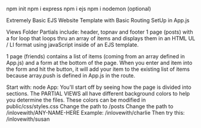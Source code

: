 npm init
npm i express
npm i ejs
npm i nodemon (optional)

Extremely Basic EJS Website Template with Basic Routing SetUp in App.js

Views Folder 
Partials include: header, topnav and footer 
1 page (posts) with a for loop that loops thru an array of items and displays them in an HTML UL / LI format using javaScript inside of an EJS template. 

1 page (friends) contains a list of items (coming from an array defined in App.js) and a form at the bottom of the page. When you enter and item into the form and hit the button, it will add your item to the existing list of items because array.push is defined in App.js in the route.  

Start with: node App:
You'll start off by seeing how the page is divided into sections.
The PARTIAL VIEWS all have different background colors to help you determine the files.
These colors can be modified in public/css/styles.css
Change the path to /posts
Change the path to /inlovewith/ANY-NAME-HERE
Example: /inlovewith/charlie
Then try this: /inlovewith/susan


